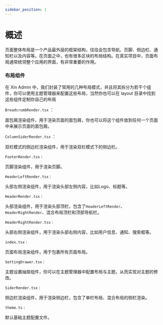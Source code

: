 ```yaml
---
sidebar_position: 1
---
```


# 概述

页面整体布局是一个产品最外层的框架结构，往往会包含导航、页脚、侧边栏、通知栏以及内容等。在页面之中，也有很多区块的布局结构。在真实项目中，页面布局通常统领整个应用的界面，有非常重要的作用。

### 布局组件

在 Xin Admin 中，我们封装了常用的几种布局模式，并且将其拆分为若干个组件，你可以使用主题管理器来配置这些布局，当然你也可以在 layout 目录中找到这些组件定制你自己的布局

`BreadcrumbRender.tsx` ：

面包屑渲染组件，用于渲染页面的面包屑，你也可以将这个组件放到任何一个页面中来展示页面的面包屑。

`ColumnSiderRender.tsx` ：

双栏模式的侧边栏渲染组件，用于渲染双栏模式下的侧边栏。

`FooterRender.tsx` :

页脚渲染组件，用于渲染页脚。

`HeaderLeftRender.tsx` :

头部左侧渲染组件，用于渲染头部左侧内容，比如Logo、标题等。

`HeaderRender.tsx` :

头部渲染组件，用于渲染头部顶栏，包含了`HeaderLeftRender`、`HeaderRightRender`、混合布局顶栏和顶部导航栏。

`HeaderRightRender.tsx` :

头部右侧渲染组件，用于渲染头部右侧内容，比如用户信息、通知、搜索框等。

`index.tsx` :

页面布局渲染组件，用于包裹所有页面布局。

`SettingDrawer.tsx` :

主题设置抽屉组件，你可以在主题管理器中配置布局与主题，从而实现对主题的修改。

`SiderRender.tsx` :

侧边栏渲染组件，用于渲染侧边栏，包含了单栏布局、混合布局的侧栏渲染。

`theme.ts` : 

默认基础主题配置文件。